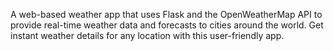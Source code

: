 A web-based weather app that uses Flask and the OpenWeatherMap API to provide real-time weather data and forecasts to cities around the world.
Get instant weather details for any location with this user-friendly app.
